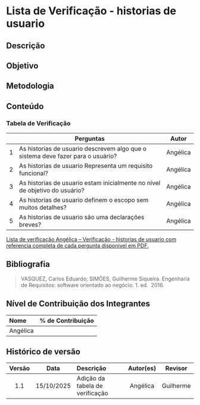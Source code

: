 # Lista de Verificação - historias de usuario
## Descrição

## Objetivo

## Metodologia

## Conteúdo

### Tabela de Verificação
|  | Perguntas | Autor|
|---|----------|----------|
| 1 | As historias de usuario descrevem algo que o sistema deve fazer para o usuário?  |Angélica |
| 2 | As historias de usuario Representa um requisito funcional?    |Angélica |
| 3 | As historias de usuario estam inicialmente no nível de objetivo do usuário?    |Angélica |
| 4 | As historias de usuario definem o escopo sem muitos detalhes?    |Angélica |
| 5 | As historias de usuario são uma declarações breves?     |Angélica |

[Lista de verificação Angélica – Verificação - historias de usuario com referencia completa de cada pergunta disponivel em PDF.](../../../00_assets/pdfs/verificacao/)


## Bibliografia
> VASQUEZ, Carlos Eduardo; SIMÕES, Guilherme Siqueira. Engenharia de Requisitos: software orientado ao negócio. 1. ed.  2016.

## Nível de Contribuição dos Integrantes

| Nome | % de Contribuição |
| :--- | :---------------: |
|   Angélica    |                  |

## Histórico de versão

| Versão | Data | Descrição | Autor(es) | Revisor |
| :----: | :--: | :-------- | :-------: | :-----: |
|1.1|	15/10/2025|	Adição da tabela de verificação |	Angélica	|Guilherme      | 
